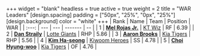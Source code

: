 +++
widget = "blank"
headless = true
active = true
weight = 2
title = "WAR Leaders"
[design.spacing]
padding = ["50px", "25%", "0px", "25%"]
[design.background]
color = "white"
+++
| Rank | Name | Team | Position | WAR |
| :---: | --- | --- | ------- | -- |
| 1 | [**Mel Rojas Jr.**](/players/11380) | [KT Wiz](/teams/KTWiz) | RF | 6.39 |
| 2 | [**Dan Straily**](/players/13648) | [Lotte Giants](/teams/LotteGiants) | RHP | 5.86 |
| 3 | [**Aaron Brooks**](/players/13760) | [Kia Tigers](/teams/KiaTigers) | RHP | 5.56 |
| 4 | [**Kim Ha-seong**](/players/5353) | [Kiwoom Heroes](/teams/KiwoomHeroes) | SS | 4.78 |
| 5 | [**Choi Hyung-woo**](/players/1349) | [Kia Tigers](/teams/KiaTigers) | OF | 4.76 |
